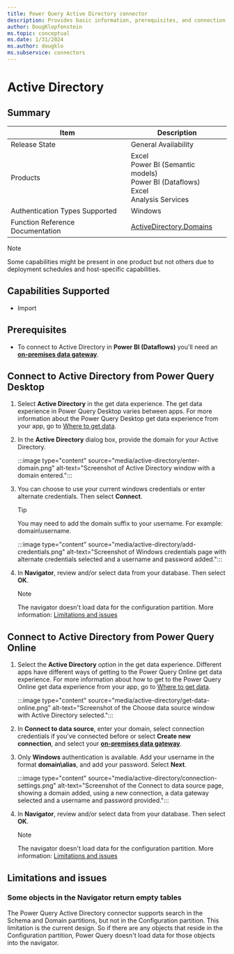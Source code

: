 ```yaml
---
title: Power Query Active Directory connector
description: Provides basic information, prerequisites, and connection instructions, along with troubleshooting information for the Active Directory connector.
author: DougKlopfenstein
ms.topic: conceptual
ms.date: 1/31/2024
ms.author: dougklo
ms.subservice: connectors
---
```


# Active Directory

## Summary

| Item | Description |
| ---- | ----------- |
| Release State | General Availability |
| Products | Excel<br/>Power BI (Semantic models)<br/>Power BI (Dataflows)<br/>Excel<br/>Analysis Services |
| Authentication Types Supported | Windows |
| Function Reference Documentation | [ActiveDirectory.Domains](/powerquery-m/activedirectory-domains) |

> [!NOTE]
> Some capabilities might be present in one product but not others due to deployment schedules and host-specific capabilities.

## Capabilities Supported

* Import

## Prerequisites

* To connect to Active Directory in **Power BI (Dataflows)** you'll need an [**on-premises data gateway**](../dataflows/using-dataflows-with-on-premises-data.md).

## Connect to Active Directory from Power Query Desktop

1. Select **Active Directory** in the get data experience. The get data experience in Power Query Desktop varies between apps. For more information about the Power Query Desktop get data experience from your app, go to [Where to get data](../where-to-get-data.md).

1. In the **Active Directory** dialog box, provide the domain for your Active Directory.

    :::image type="content" source="media/active-directory/enter-domain.png" alt-text="Screenshot of Active Directory window with a domain entered.":::

1. You can choose to use your current windows credentials or enter alternate credentials. Then select **Connect**.

    > [!TIP]
    >You may need to add the domain suffix to your username. For example: domain\username.

    :::image type="content" source="media/active-directory/add-credentials.png" alt-text="Screenshot of Windows credentials page with alternate credentials selected and a username and password added.":::

1. In **Navigator**, review and/or select data from your database. Then select **OK**.
    > [!NOTE]
    > The navigator doesn't load data for the configuration partition. More information: [Limitations and issues](#limitations-and-issues)

## Connect to Active Directory from Power Query Online

1. Select the **Active Directory** option in the get data experience.  Different apps have different ways of getting to the Power Query Online get data experience. For more information about how to get to the Power Query Online get data experience from your app, go to [Where to get data](../where-to-get-data.md).

    :::image type="content" source="media/active-directory/get-data-online.png" alt-text="Screenshot of the Choose data source window with Active Directory selected.":::

1. In **Connect to data source**, enter your domain, select connection credentials if you've connected before or select **Create new connection**, and select your [**on-premises data gateway**](../dataflows/using-dataflows-with-on-premises-data.md).

1. Only **Windows** authentication is available. Add your username in the format **domain\alias**, and add your password. Select **Next**.

    :::image type="content" source="media/active-directory/connection-settings.png" alt-text="Screenshot of the Connect to data source page, showing a domain added, using a new connection, a data gateway selected and a username and password provided.":::

1. In **Navigator**, review and/or select data from your database. Then select **OK**.
    > [!NOTE]
    > The navigator doesn't load data for the configuration partition. More information: [Limitations and issues](#limitations-and-issues)

## Limitations and issues

### Some objects in the Navigator return empty tables

The Power Query Active Directory connector supports search in the Schema and Domain partitions, but not in the Configuration partition. This limitation is the current design. So if there are any objects that reside in the Configuration partition, Power Query doesn't load data for those objects into the navigator.

